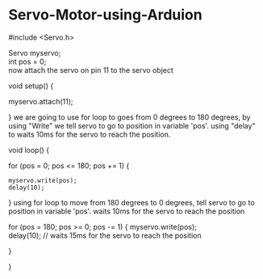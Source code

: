 # Servo-Motor-using-Arduion
#include <Servo.h>

Servo myservo;  
int pos = 0;    
now attach the servo on pin 11 to the servo object

void setup() {

  myservo.attach(11);  

}
we are going to use for loop to goes from 0 degrees to 180 degrees, by using "Write" we tell servo to go to position in variable 'pos'. using "delay" to waits 10ms for the servo to reach the position.

void loop() {

  for (pos = 0; pos <= 180; pos += 1) { 

    myservo.write(pos);              
    delay(10);                      
  }
using for loop to move from 180 degrees to 0 degrees, tell servo to go to position in variable 'pos'. waits 10ms for the servo to reach the position

for (pos = 180; pos >= 0; pos -= 1) { 
myservo.write(pos);              
delay(10);                       // waits 15ms for the servo to reach the position

}

}
